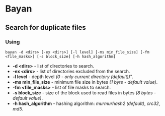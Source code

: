 # Bayan
## Search for duplicate files
### Using
```
bayan -d <dirs> [-ex <dirs>] [-l level] [-ms min_file_size] [-fm <file_masks>] [-s block_size] [-h hash_algorithm]
```
- **-d \<dirs>** - list of directories to search.
- **-ex \<dirs>** - list of directories excluded from the search.
- **-l level** - depth level *(0 - only current directory (default))*".
- **-ms min_file_size** - minimum file size in bytes *(1 byte - default value)*.
- **-fm \<file_masks>** - list of file masks to search.
- **-s block_size** - size of the block used to read files in bytes *(8 bytes - default value)*.
- **-h hash_algorithm** - hashing algorithm: *murmurhash2 (default)*, *crc32*, *md5*.